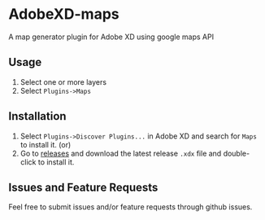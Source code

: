 # AdobeXD-maps
A map generator plugin for Adobe XD using google maps API

## Usage

1. Select one or more layers
2. Select `Plugins->Maps`

## Installation
1. Select `Plugins->Discover Plugins...` in Adobe XD and search for `Maps` to install it. (or)
2. Go to [releases](https://github.com/boopeshmahendran/AdobeXD-maps/releases/) and download the latest release `.xdx` file and double-click to install it.

## Issues and Feature Requests

Feel free to submit issues and/or feature requests through github issues.
